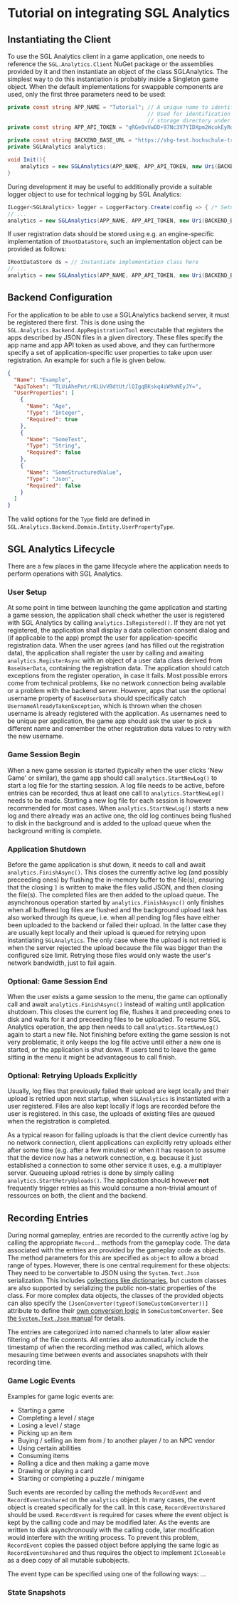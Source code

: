 # Tutorial on integrating SGL Analytics

## Instantiating the Client

To use the SGL Analytics client in a game application, one needs to reference the `SGL.Analytics.Client` NuGet package or the assemblies provided by it and then instantiate an object of the class SGLAnalytics.
The simplest way to do this instantiation is probably inside a Singleton game object.
When the default implementations for swappable components are used, only the first three parameters need to be used:
```csharp
private const string APP_NAME = "Tutorial"; // A unique name to identify the application
                                            // Used for identification with the backend and to generate the local default
                                            // storage directory under the user's AppData directory.
private const string APP_API_TOKEN = "qRGe0vVwDD+97Nc3V7YIDXpm2WcokEyRdwIdbHwlzHw="; // Specific for the app
                                                                                     // Can be generated using SGL.Analytics.Backend.AppRegistrationTool.
private const string BACKEND_BASE_URL = "https://shg-test.hochschule-trier.de"; // Address of the backend server to use
private SGLAnalytics analytics;

void Init(){
    analytics = new SGLAnalytics(APP_NAME, APP_API_TOKEN, new Uri(BACKEND_BASE_URL));
}
```

During development it may be useful to additionally provide a suitable logger object to use for technical logging by SGL Analytics:
```csharp
ILogger<SGLAnalytics> logger = LoggerFactory.Create(config => { /* Setup providers */ }).CreateLogger<SGLAnalytics>();
// ...
analytics = new SGLAnalytics(APP_NAME, APP_API_TOKEN, new Uri(BACKEND_BASE_URL), diagnosticsLogger: logger);
```

If user registration data should be stored using e.g. an engine-specific implementation of `IRootDataStore`, such an implementation object can be provided as follows:
```csharp
IRootDataStore ds = // Instantiate implementation class here
// ...
analytics = new SGLAnalytics(APP_NAME, APP_API_TOKEN, new Uri(BACKEND_BASE_URL), rootDataStore: ds);
```

## Backend Configuration

For the application to be able to use a SGLAnalytics backend server, it must be registered there first.
This is done using the `SGL.Analytics.Backend.AppRegistrationTool` executable that registers the apps described by JSON files in a given directory.
These files specify the app name and app API token as used above, and they can furthermore specify a set of application-specific user properties to take upon user registration.
An example for such a file is given below.
```json
{
  "Name": "Example",
  "ApiToken": "TLUiAhePnt/rKLUvVBdtUt/lQIgqBKskq4iW9aNEyJY=",
  "UserProperties": [
    {
      "Name": "Age",
      "Type": "Integer",
      "Required": true
    },
    {
      "Name": "SomeText",
      "Type": "String",
      "Required": false
    },
    {
      "Name": "SomeStructuredValue",
      "Type": "Json",
      "Required": false
    }
  ]
}
```

The valid options for the `Type` field are defined in `SGL.Analytics.Backend.Domain.Entity.UserPropertyType`.

## SGL Analytics Lifecycle

There are a few places in the game lifecycle where the application needs to perform operations with SGL Analytics.

### User Setup

At some point in time between launching the game application and starting a game session, the application shall check whether the user is registered with SGL Analytics by calling `analytics.IsRegistered()`.
If they are not yet registered, the application shall display a data collection consent dialog and (if applicable to the app) prompt the user for application-specific registration data.
When the user agrees (and has filled out the registration data), the application shall register the user by calling and awaiting `analytics.RegisterAsync` with an object of a user data class derived from `BaseUserData`, containing the registration data.
The application should catch exceptions from the register operation, in case it fails.
Most possible errors come from technical problems, like no network connection being available or a problem with the backend server.
However, apps that use the optional username property of `BaseUserData` should specifically catch `UsernameAlreadyTakenException`, which is thrown when the chosen username is already registered with the application.
As usernames need to be unique per application, the game app should ask the user to pick a different name and remember the other registration data values to retry with the new username.

### Game Session Begin

When a new game session is started (typically when the user clicks 'New Game' or similar), the game app should call `analytics.StartNewLog()` to start a log file for the starting session.
A log file needs to be active, before entries can be recorded, thus at least one call to `analytics.StartNewLog()` needs to be made.
Starting a new log file for each session is however recommended for most cases.
When `analytics.StartNewLog()` starts a new log and there already was an active one, the old log continues being flushed to disk in the background and is added to the upload queue when the background writing is complete.

### Application Shutdown

Before the game application is shut down, it needs to call and await `analytics.FinishAsync()`.
This closes the currently active log (and possibly preceeding ones) by flushing the in-memory buffer to the file(s), ensuring that the closing `]` is written to make the files valid JSON, and then closing the file(s).
The completed files are then added to the upload queue.
The asynchronous operation started by `analytics.FinishAsync()` only finishes when all buffered log files are flushed and the background upload task has also worked through its queue, i.e. when all pending log files have either been uploaded to the backend or failed their upload.
In the latter case they are usually kept locally and their upload is queued for retrying upon instantiating `SGLAnalytics`.
The only case where the upload is not retried is when the server rejected the upload because the file was bigger than the configured size limit. Retrying those files would only waste the user's network bandwidth, just to fail again.

### Optional: Game Session End

When the user exists a game session to the menu, the game can optionally call and await `analytics.FinishAsync()` instead of waiting until application shutdown.
This closes the current log file, flushes it and preceeding ones to disk and waits for it and preceeding files to be uploaded.
To resume SGL Analytics operation, the app then needs to call `analytics.StartNewLog()` again to start a new file.
Not finishing before exiting the game session is not very problematic, it only keeps the log file active until either a new one is started, or the application is shut down.
If users tend to leave the game sitting in the menu it might be advantageous to call finish.

### Optional: Retrying Uploads Explicitly

Usually, log files that previously failed their upload are kept locally and their upload is retried upon next startup, when `SGLAnalytics` is instantiated with a user registered.
Files are also kept locally if logs are recorded before the user is registered.
In this case, the uploads of existing files are queued when the registration is completed.

As a typical reason for failing uploads is that the client device currently has no network connection, client applications can explicitly retry uploads either after some time (e.g. after a few minutes) or when it has reason to assume that the device now has a network connection, e.g. because it just established a connection to some other service it uses, e.g. a multiplayer server.
Queueing upload retries is done by simply calling `analytics.StartRetryUploads()`.
The application should however **not** frequently trigger retries as this would consume a non-trivial amount of ressources on both, the client and the backend.

## Recording Entries

During normal gameplay, entries are recorded to the currently active log by calling the appropriate `Record`... methods from the gameplay code.
The data associated with the entries are provided by the gameplay code as objects.
The method parameters for this are specified as `object` to allow a broad range of types.
However, there is one central requirement for these objects: They need to be convertable to JSON using the `System.Text.Json` serialization.
This includes [collections like dictionaries](https://docs.microsoft.com/en-us/dotnet/standard/serialization/system-text-json-supported-collection-types), but custom classes are also supported by serializing the public non-static properties of the class.
For more complex data objects, the classes of the provided objects can also specify the `[JsonConverter(typeof(SomeCustomConverter))]` attribute to define their [own conversion logic](https://docs.microsoft.com/en-us/dotnet/standard/serialization/system-text-json-converters-how-to) in `SomeCustomConverter`.
See [the `System.Text.Json` manual](https://docs.microsoft.com/en-us/dotnet/standard/serialization/system-text-json-overview) for details.

The entries are categorized into named channels to later allow easier filtering of the file contents.
All entries also automatically include the timestamp of when the recording method was called, which allows mesauring time between events and associates snapshots with their recording time.

### Game Logic Events

Examples for game logic events are:
- Starting a game
- Completing a level / stage
- Losing a level / stage
- Picking up an item
- Buying / selling an item from / to another player / to an NPC vendor
- Using certain abilities
- Consuming items
- Rolling a dice and then making a game move
- Drawing or playing a card
- Starting or completing a puzzle / minigame

Such events are recorded by calling the methods `RecordEvent` and `RecordEventUnshared` on the `analytics` object.
In many cases, the event object is created specifically for the call. In this case, `RecordEventUnshared` should be used.
`RecordEvent` is required for cases where the event object is kept by the calling code and may be modified later.
As the events are written to disk asynchronously with the calling code, later modification would interfere with the writing process.
To prevent this problem, `RecordEvent` copies the passed object before applying the same logic as `RecordEventUnshared` and thus requires the object to implement `ICloneable` as a deep copy of all mutable subobjects.

The event type can be specified using one of the following ways:
...

### State Snapshots
